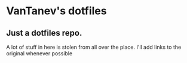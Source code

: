 VanTanev's dotfiles
===================

## Just a dotfiles repo. 

A lot of stuff in here is stolen from all over the place. I'll add links to the original whenever possible
